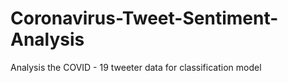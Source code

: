 # Coronavirus-Tweet-Sentiment-Analysis
Analysis the COVID - 19 tweeter data for classification model
